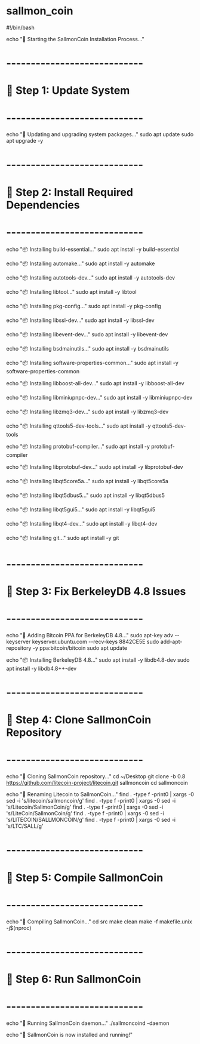 # sallmon_coin

#!/bin/bash

echo "🚀 Starting the SallmonCoin Installation Process..."

# ----------------------------
# 📌 Step 1: Update System
# ----------------------------
echo "🔄 Updating and upgrading system packages..."
sudo apt update
sudo apt upgrade -y

# ----------------------------
# 📌 Step 2: Install Required Dependencies
# ----------------------------
echo "📦 Installing build-essential..."
sudo apt install -y build-essential

echo "📦 Installing automake..."
sudo apt install -y automake

echo "📦 Installing autotools-dev..."
sudo apt install -y autotools-dev

echo "📦 Installing libtool..."
sudo apt install -y libtool

echo "📦 Installing pkg-config..."
sudo apt install -y pkg-config

echo "📦 Installing libssl-dev..."
sudo apt install -y libssl-dev

echo "📦 Installing libevent-dev..."
sudo apt install -y libevent-dev

echo "📦 Installing bsdmainutils..."
sudo apt install -y bsdmainutils

echo "📦 Installing software-properties-common..."
sudo apt install -y software-properties-common

echo "📦 Installing libboost-all-dev..."
sudo apt install -y libboost-all-dev

echo "📦 Installing libminiupnpc-dev..."
sudo apt install -y libminiupnpc-dev

echo "📦 Installing libzmq3-dev..."
sudo apt install -y libzmq3-dev

echo "📦 Installing qttools5-dev-tools..."
sudo apt install -y qttools5-dev-tools

echo "📦 Installing protobuf-compiler..."
sudo apt install -y protobuf-compiler

echo "📦 Installing libprotobuf-dev..."
sudo apt install -y libprotobuf-dev

echo "📦 Installing libqt5core5a..."
sudo apt install -y libqt5core5a

echo "📦 Installing libqt5dbus5..."
sudo apt install -y libqt5dbus5

echo "📦 Installing libqt5gui5..."
sudo apt install -y libqt5gui5

echo "📦 Installing libqt4-dev..."
sudo apt install -y libqt4-dev

echo "📦 Installing git..."
sudo apt install -y git

# ----------------------------
# 📌 Step 3: Fix BerkeleyDB 4.8 Issues
# ----------------------------
echo "🔹 Adding Bitcoin PPA for BerkeleyDB 4.8..."
sudo apt-key adv --keyserver keyserver.ubuntu.com --recv-keys 8842CE5E
sudo add-apt-repository -y ppa:bitcoin/bitcoin
sudo apt update

echo "📦 Installing BerkeleyDB 4.8..."
sudo apt install -y libdb4.8-dev
sudo apt install -y libdb4.8++-dev

# ----------------------------
# 📌 Step 4: Clone SallmonCoin Repository
# ----------------------------
echo "🔹 Cloning SallmonCoin repository..."
cd ~/Desktop
git clone -b 0.8 https://github.com/litecoin-project/litecoin.git sallmoncoin
cd sallmoncoin

echo "🔹 Renaming Litecoin to SallmonCoin..."
find . -type f -print0 | xargs -0 sed -i 's/litecoin/sallmoncoin/g'
find . -type f -print0 | xargs -0 sed -i 's/Litecoin/SallmonCoin/g'
find . -type f -print0 | xargs -0 sed -i 's/LiteCoin/SallmonCoin/g'
find . -type f -print0 | xargs -0 sed -i 's/LITECOIN/SALLMONCOIN/g'
find . -type f -print0 | xargs -0 sed -i 's/LTC/SALL/g'

# ----------------------------
# 📌 Step 5: Compile SallmonCoin
# ----------------------------
echo "🔹 Compiling SallmonCoin..."
cd src
make clean
make -f makefile.unix -j$(nproc)

# ----------------------------
# 📌 Step 6: Run SallmonCoin
# ----------------------------
echo "🚀 Running SallmonCoin daemon..."
./sallmoncoind -daemon

echo "🎉 SallmonCoin is now installed and running!"
